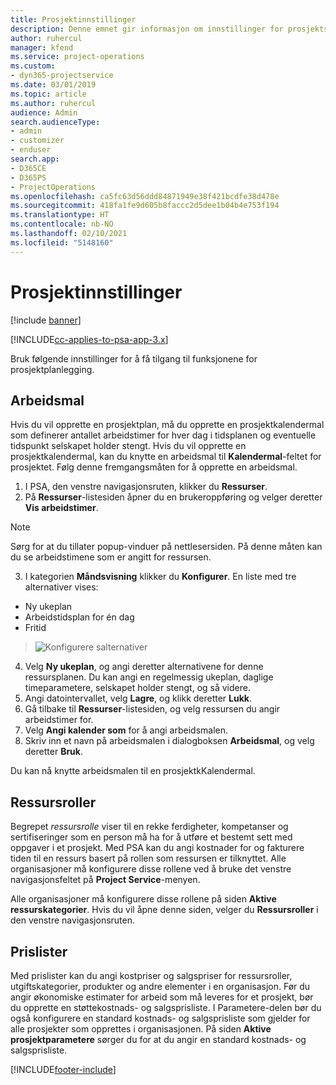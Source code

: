 ```yaml
---
title: Prosjektinnstillinger
description: Denne emnet gir informasjon om innstillinger for prosjektstyring.
author: ruhercul
manager: kfend
ms.service: project-operations
ms.custom:
- dyn365-projectservice
ms.date: 03/01/2019
ms.topic: article
ms.author: ruhercul
audience: Admin
search.audienceType:
- admin
- customizer
- enduser
search.app:
- D365CE
- D365PS
- ProjectOperations
ms.openlocfilehash: ca5fc63d56ddd84871949e38f421bcdfe38d478e
ms.sourcegitcommit: 418fa1fe9d605b8faccc2d5dee1b04b4e753f194
ms.translationtype: HT
ms.contentlocale: nb-NO
ms.lasthandoff: 02/10/2021
ms.locfileid: "5148160"
---
```

# <a name="project-settings"></a>Prosjektinnstillinger

[!include [banner](../includes/psa-now-project-operations.md)]

[!INCLUDE[cc-applies-to-psa-app-3.x](../includes/cc-applies-to-psa-app-3x.md)]

Bruk følgende innstillinger for å få tilgang til funksjonene for prosjektplanlegging.

## <a name="work-template"></a>Arbeidsmal

Hvis du vil opprette en prosjektplan, må du opprette en prosjektkalendermal som definerer antallet arbeidstimer for hver dag i tidsplanen og eventuelle tidspunkt selskapet holder stengt. Hvis du vil opprette en prosjektkalendermal, kan du knytte en arbeidsmal til **Kalendermal**-feltet for prosjektet. Følg denne fremgangsmåten for å opprette en arbeidsmal.

1. I PSA, den venstre navigasjonsruten, klikker du **Ressurser**. 
2. På **Ressurser**-listesiden åpner du en brukeroppføring og velger deretter **Vis arbeidstimer**.

  > [!NOTE]
  > Sørg for at du tillater popup-vinduer på nettlesersiden. På denne måten kan du se arbeidstimene som er angitt for ressursen.
  
3. I kategorien **Måndsvisning** klikker du **Konfigurer**. En liste med tre alternativer vises: 

  - Ny ukeplan
  - Arbeidstidsplan for én dag
  - Fritid

> ![Konfigurere salternativer](media/project-13.png)

4. Velg **Ny ukeplan**, og angi deretter alternativene for denne ressursplanen. Du kan angi en regelmessig ukeplan, daglige timeparametere, selskapet holder stengt, og så videre.
5. Angi datointervallet, velg **Lagre**, og klikk deretter **Lukk**. 
6. Gå tilbake til **Ressurser**-listesiden, og velg ressursen du angir arbeidstimer for. 
7. Velg **Angi kalender som** for å angi arbeidsmalen. 
8. Skriv inn et navn på arbeidsmalen i dialogboksen **Arbeidsmal**, og velg deretter **Bruk**. 

Du kan nå knytte arbeidsmalen til en prosjektkKalendermal.

## <a name="resource-roles"></a>Ressursroller

Begrepet *ressursrolle* viser til en rekke ferdigheter, kompetanser og sertifiseringer som en person må ha for å utføre et bestemt sett med oppgaver i et prosjekt. Med PSA kan du angi kostnader for og fakturere tiden til en ressurs basert på rollen som ressursen er tilknyttet. Alle organisasjoner må konfigurere disse rollene ved å bruke det venstre navigasjonsfeltet på **Project Service**-menyen.

Alle organisasjoner må konfigurere disse rollene på siden **Aktive ressurskategorier**. Hvis du vil åpne denne siden, velger du **Ressursroller** i den venstre navigasjonsruten.

## <a name="price-lists"></a>Prislister

Med prislister kan du angi kostpriser og salgspriser for ressursroller, utgiftskategorier, produkter og andre elementer i en organisasjon. Før du angir økonomiske estimater for arbeid som må leveres for et prosjekt, bør du opprette en støttekostnads- og salgsprisliste. I Parametere-delen bør du også konfigurere en standard kostnads- og salgsprisliste som gjelder for alle prosjekter som opprettes i organisasjonen. På siden **Aktive prosjektparametere** sørger du for at du angir en standard kostnads- og salgsprisliste.


[!INCLUDE[footer-include](../includes/footer-banner.md)]